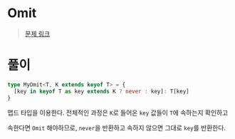 # Omit

> [문제 링크](https://github.com/type-challenges/type-challenges/blob/main/questions/00003-medium-omit/README.ko.md)

# 풀이

```ts
type MyOmit<T, K extends keyof T> = {
  [key in keyof T as key extends K ? never : key]: T[key]
}
```

맵드 타입을 이용한다. 전체적인 과정은 `K`로 들어온 `key` 값들이 `T`에 속하는지 확인하고

속한다면 `Omit` 해야하므로, `never`을 반환하고 속하지 않으면 그대로 `key`를 반환한다.
